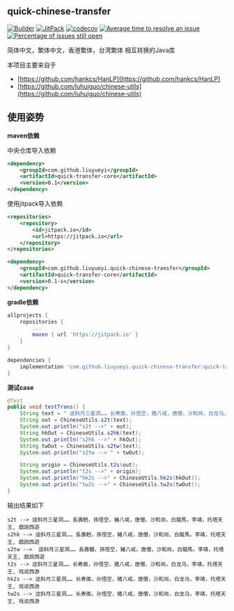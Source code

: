 quick-chinese-transfer
---

[![Builder](https://travis-ci.org/liuyueyi/quick-chinese-transfer.svg?branch=master)](https://travis-ci.org/liuyueyi/quick-chinese-transfer)
[![JitPack](https://jitpack.io/v/liuyueyi/quick-chinese-transfer.svg)](https://jitpack.io/#liuyueyi/quick-chinese-transfer)
[![codecov](https://codecov.io/gh/liuyueyi/quick-chinese-transfer/branch/master/graph/badge.svg)](https://codecov.io/gh/liuyueyi/quick-chinese-transfer)
[![Average time to resolve an issue](http://isitmaintained.com/badge/resolution/liuyueyi/quick-chinese-transfer.svg)](http://isitmaintained.com/project/liuyueyi/quick-chinese-transfer "Average time to resolve an issue")
[![Percentage of issues still open](http://isitmaintained.com/badge/open/liuyueyi/quick-chinese-transfer.svg)](http://isitmaintained.com/project/liuyueyi/quick-chinese-transfer "Percentage of issues still open")

简体中文，繁体中文，香港繁体，台湾繁体 相互转换的Java库

本项目主要来自于 

- [https://github.com/hankcs/HanLP](https://github.com/hankcs/HanLP)
- [https://github.com/luhuiguo/chinese-utils](https://github.com/luhuiguo/chinese-utils)


使用姿势
---

**maven依赖**

中央仓库导入依赖

```xml
<dependency>
    <groupId>com.github.liuyueyi</groupId>
    <artifactId>quick-transfer-core</artifactId>
    <version>0.1</version>
</dependency>
```

使用jitpack导入依赖

```xml
<repositories>
    <repository>
        <id>jitpack.io</id>
        <url>https://jitpack.io</url>
    </repository>
</repositories>

<dependency>
    <groupId>com.github.liuyueyi.quick-chinese-transfer</groupId>
    <artifactId>quick-transfer-core</artifactId>
    <version>0.1-s</version>
</dependency>
```

**gradle依赖**

```gradle
allprojects {
	repositories {
		...
		maven { url 'https://jitpack.io' }
	}
}

dependencies {
    implementation 'com.github.liuyueyi.quick-chinese-transfer:quick-transfer-core:0.1-s'
}
```


**测试case**

```java
@Test
public void testTrans() {
    String text = " 这斜月三星洞…… 长寿面，孙悟空，猪八戒，唐僧，沙和尚，白龙马，李靖，托塔天王, 戏说西游";
    String out = ChineseUtils.s2t(text);
    System.out.println("s2t -->" + out);
    String hkOut = ChineseUtils.s2hk(text);
    System.out.println("s2hk -->" + hkOut);
    String twOut = ChineseUtils.s2tw(text);
    System.out.println("s2tw --> " + twOut);

    String origin = ChineseUtils.t2s(out);
    System.out.println("t2s -->" + origin);
    System.out.println("hk2s -->" + ChineseUtils.hk2s(hkOut));
    System.out.println("tw2s -->" + ChineseUtils.tw2s(twOut));
}
```

输出结果如下

```text
s2t --> 這斜月三星洞…… 長壽麪，孫悟空，豬八戒，唐僧，沙和尚，白龍馬，李靖，托塔天王, 戲說西遊
s2hk --> 這斜月三星洞…… 長壽麪，孫悟空，豬八戒，唐僧，沙和尚，白龍馬，李靖，托塔天王, 戲説西遊
s2tw -->  這斜月三星洞…… 長壽麵，孫悟空，豬八戒，唐僧，沙和尚，白龍馬，李靖，托塔天王, 戲說西遊
t2s --> 这斜月三星洞…… 长寿面，孙悟空，猪八戒，唐僧，沙和尚，白龙马，李靖，托塔天王, 戏说西游
hk2s --> 这斜月三星洞…… 长寿面，孙悟空，猪八戒，唐僧，沙和尚，白龙马，李靖，托塔天王, 戏说西游
tw2s --> 这斜月三星洞…… 长寿面，孙悟空，猪八戒，唐僧，沙和尚，白龙马，李靖，托塔天王, 戏说西游
```
